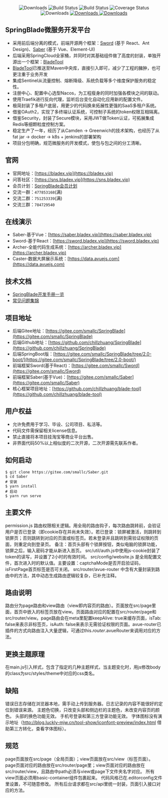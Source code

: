  <p align="center">
      <img src="https://img.shields.io/badge/Release-V2.7.0-green.svg" alt="Downloads">
      <img src="https://img.shields.io/badge/JDK-1.8+-green.svg" alt="Build Status">
  <img src="https://img.shields.io/badge/license-Apache%202-blue.svg" alt="Build Status">
   <img src="https://img.shields.io/badge/Spring%20Cloud-Hoxton.SR3-blue.svg" alt="Coverage Status">
   <img src="https://img.shields.io/badge/Spring%20Boot-2.2.6.RELEASE-blue.svg" alt="Downloads">
   <a target="_blank" href="https://bladex.vip">
   <img src="https://img.shields.io/badge/Author-Small%20Chill-ff69b4.svg" alt="Downloads">
 </a>
 <a target="_blank" href="https://bladex.vip">
   <img src="https://img.shields.io/badge/Copyright%20-@BladeX-%23ff3f59.svg" alt="Downloads">
 </a>
 </p>  

## SpringBlade微服务开发平台
* 采用前后端分离的模式，前端开源两个框架：[Sword](https://gitee.com/smallc/Sword) (基于 React、Ant Design)、[Saber](https://gitee.com/smallc/Saber) (基于 Vue、Element-UI)
* 后端采用SpringCloud全家桶，并同时对其基础组件做了高度的封装，单独开源出一个框架：[BladeTool](https://github.com/chillzhuang/blade-tool)
* [BladeTool](https://github.com/chillzhuang/blade-tool)已推送至Maven中央库，直接引入即可，减少了工程的臃肿，也可更注重于业务开发
* 集成Sentinel从流量控制、熔断降级、系统负载等多个维度保护服务的稳定性。
* 注册中心、配置中心选型Nacos，为工程瘦身的同时加强各模块之间的联动。
* 使用Traefik进行反向代理，监听后台变化自动化应用新的配置文件。
* 极简封装了多租户底层，用更少的代码换来拓展性更强的SaaS多租户系统。
* 借鉴OAuth2，实现了多终端认证系统，可控制子系统的token权限互相隔离。
* 借鉴Security，封装了Secure模块，采用JWT做Token认证，可拓展集成Redis等细颗粒度控制方案。
* 稳定生产了一年，经历了从Camden -> Greenwich的技术架构，也经历了从fat jar -> docker -> k8s + jenkins的部署架构
* 项目分包明确，规范微服务的开发模式，使包与包之间的分工清晰。


## 官网
* 官网地址：[https://bladex.vip](https://bladex.vip)
* 问答社区：[https://sns.bladex.vip](https://sns.bladex.vip)
* 会员计划：[SpringBlade会员计划](https://gitee.com/smallc/SpringBlade/wikis/SpringBlade会员计划)
* 交流一群：`477853168`(满)
* 交流二群：`751253339`(满)
* 交流三群：`784729540`

## 在线演示
* Saber-基于Vue：[https://saber.bladex.vip](https://saber.bladex.vip)
* Sword-基于React：[https://sword.bladex.vip](https://sword.bladex.vip)
* Archer-全能代码生成系统：[https://archer.bladex.vip](https://archer.bladex.vip)
* Caster-数据大屏展示系统：[https://data.avuejs.com](https://data.avuejs.com)

## 技术文档
* [SpringBlade开发手册一览](https://gitee.com/smallc/SpringBlade/wikis/SpringBlade开发手册)
* [常见问题集锦](https://sns.bladex.vip/article-14966.html)

## 项目地址
* 后端Gitee地址：[https://gitee.com/smallc/SpringBlade](https://gitee.com/smallc/SpringBlade)
* 后端Github地址：[https://github.com/chillzhuang/SpringBlade](https://github.com/chillzhuang/SpringBlade)
* 后端SpringBoot版：[https://gitee.com/smallc/SpringBlade/tree/2.0-boot/](https://gitee.com/smallc/SpringBlade/tree/2.0-boot/)
* 前端框架Sword(基于React)：[https://gitee.com/smallc/Sword](https://gitee.com/smallc/Sword)
* 前端框架Saber(基于Vue)：[https://gitee.com/smallc/Saber](https://gitee.com/smallc/Saber)
* 核心框架项目地址：[https://github.com/chillzhuang/blade-tool](https://github.com/chillzhuang/blade-tool)

## 用户权益
* 允许免费用于学习、毕设、公司项目、私活等。
* 代码文件需保留相关license信息。
* 禁止直接将本项目挂淘宝等商业平台出售。
* 非界面代码50%以上相似度的二次开源，二次开源需先联系作者。

## 如何启动
```
$ git clone https://gitee.com/smallc/Saber.git
$ cd Saber
# 安装
$ yarn install
# 启动
$ yarn run serve     
```
## 主要文件
permission.js 路由权限相关逻辑。用全局的路由钩子，每次路由跳转前，会验证用户是否已登录（即cookie存在并尚未失效）。若已登录：锁屏被激活，则跳转到锁屏页；否则跳转到对应的页面或标签页。若未登录并且跳转到需验证权限的页面，则重定向到登录页。
备注：首页头部有个锁屏按钮，类似电脑的锁屏功能，锁屏之后，输入密码才能从新进入首页。
src/util/auth.js中使用js-cookie封装了token的读写，并设置了2小时的有效时间。
src/config/website.js 是全局配置文件，首次进入时的默认值。主要设置：captchaMode是否开启验证码，isFirstPage首页标签是否可关闭。
src/router/avue-router 中含有大量封装到路由中的方法，其中动态生成路由逻辑较复杂，已补充注释。

## 路由说明
路由分为page路由和view路由（view即内容页的路由）。页面放在src/page里面，首页中嵌入的标签页放在view。页面路由对应的配置在src/router/page和src/router/view。page路由会在meta里配置keepAlive: true来缓存页面，isTab: false来表示非标签页，isAuth: false来表示无需验证权限的页面。avue-router已插件的方式向路由注入大量逻辑，可通过this.$router.$avueRouter来调用对应的方法。
## 更换主题原理
在main.js引入样式，包含了指定的几种主题样式，当主题变化时，用js修改body的class为src/styles/theme中对应的css类名。
## 缺陷
错误日志存储在浏览器本地，需手动上传到服务器。日志记录的内容不能很好的定位到错误来源。
主题色切换，只改变头部和侧边栏的主题色，未改变内容页的颜色。
头部的换色功能无效。
手机号登录和第三方登录功能无效。
字体图标没有演示地址（http://blog.luckly-mjw.cn/tool-show/iconfont-preview/index.html 借助第三方转化，查看字体图标）。

## 规范
page页面放在src/page（全局页面）；view页面放在src/view（标签页面）。
page页面对应的路由放在src/router/page里；view页面对应的路由放在src/router/view，且路由中path必须与view或page下文件夹名字对应。
所有view页面必须用basic-container组件包裹起来。
代码风格已在.editorconfig文件里设置，不可随意修改。
所有后台请求都在src/api里统一封装，页面引入接口对应的方法。